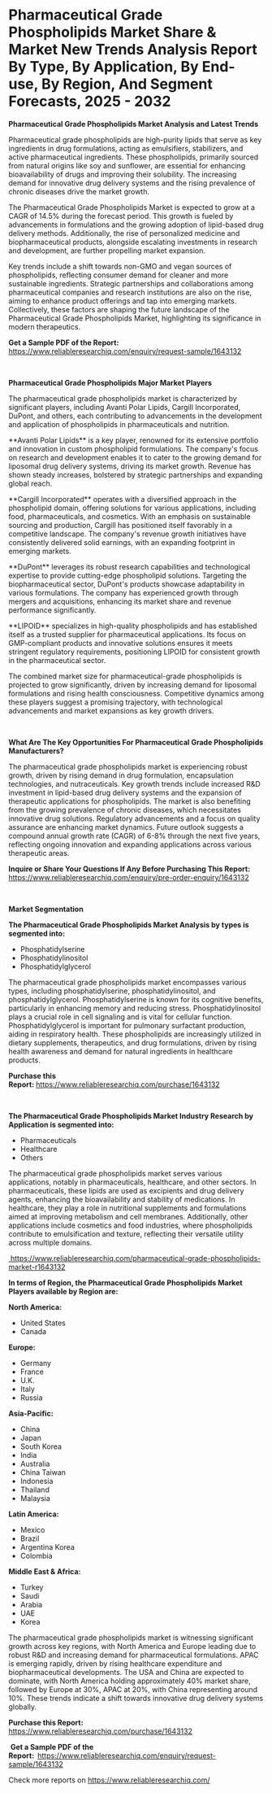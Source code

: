 <p><h1>Pharmaceutical Grade Phospholipids Market Share & Market New Trends Analysis Report By Type, By Application, By End-use, By Region, And Segment Forecasts, 2025 - 2032</h1></p><p><strong>Pharmaceutical Grade Phospholipids Market Analysis and Latest Trends</strong></p>
<p><p>Pharmaceutical grade phospholipids are high-purity lipids that serve as key ingredients in drug formulations, acting as emulsifiers, stabilizers, and active pharmaceutical ingredients. These phospholipids, primarily sourced from natural origins like soy and sunflower, are essential for enhancing bioavailability of drugs and improving their solubility. The increasing demand for innovative drug delivery systems and the rising prevalence of chronic diseases drive the market growth.</p><p>The Pharmaceutical Grade Phospholipids Market is expected to grow at a CAGR of 14.5% during the forecast period. This growth is fueled by advancements in formulations and the growing adoption of lipid-based drug delivery methods. Additionally, the rise of personalized medicine and biopharmaceutical products, alongside escalating investments in research and development, are further propelling market expansion. </p><p>Key trends include a shift towards non-GMO and vegan sources of phospholipids, reflecting consumer demand for cleaner and more sustainable ingredients. Strategic partnerships and collaborations among pharmaceutical companies and research institutions are also on the rise, aiming to enhance product offerings and tap into emerging markets. Collectively, these factors are shaping the future landscape of the Pharmaceutical Grade Phospholipids Market, highlighting its significance in modern therapeutics.</p></p>
<p><strong>Get a Sample PDF of the Report:&nbsp;</strong> <a href="https://www.reliableresearchiq.com/enquiry/request-sample/1643132?utm_campaign=2282&utm_medium=2&utm_source=Github&utm_content=ia&utm_term=28032025&utm_id=pharmaceutical-grade-phospholipids">https://www.reliableresearchiq.com/enquiry/request-sample/1643132</a></p>
<p>&nbsp;</p>
<p><strong>Pharmaceutical Grade Phospholipids Major Market Players</strong></p>
<p><p>The pharmaceutical grade phospholipids market is characterized by significant players, including Avanti Polar Lipids, Cargill Incorporated, DuPont, and others, each contributing to advancements in the development and application of phospholipids in pharmaceuticals and nutrition.</p><p>**Avanti Polar Lipids** is a key player, renowned for its extensive portfolio and innovation in custom phospholipid formulations. The company's focus on research and development enables it to cater to the growing demand for liposomal drug delivery systems, driving its market growth. Revenue has shown steady increases, bolstered by strategic partnerships and expanding global reach.</p><p>**Cargill Incorporated** operates with a diversified approach in the phospholipid domain, offering solutions for various applications, including food, pharmaceuticals, and cosmetics. With an emphasis on sustainable sourcing and production, Cargill has positioned itself favorably in a competitive landscape. The company's revenue growth initiatives have consistently delivered solid earnings, with an expanding footprint in emerging markets.</p><p>**DuPont** leverages its robust research capabilities and technological expertise to provide cutting-edge phospholipid solutions. Targeting the biopharmaceutical sector, DuPont's products showcase adaptability in various formulations. The company has experienced growth through mergers and acquisitions, enhancing its market share and revenue performance significantly.</p><p>**LIPOID** specializes in high-quality phospholipids and has established itself as a trusted supplier for pharmaceutical applications. Its focus on GMP-compliant products and innovative solutions ensures it meets stringent regulatory requirements, positioning LIPOID for consistent growth in the pharmaceutical sector.</p><p>The combined market size for pharmaceutical-grade phospholipids is projected to grow significantly, driven by increasing demand for liposomal formulations and rising health consciousness. Competitive dynamics among these players suggest a promising trajectory, with technological advancements and market expansions as key growth drivers.</p></p>
<p>&nbsp;</p>
<p><strong>What Are The Key Opportunities For Pharmaceutical Grade Phospholipids Manufacturers?</strong></p>
<p><p>The pharmaceutical grade phospholipids market is experiencing robust growth, driven by rising demand in drug formulation, encapsulation technologies, and nutraceuticals. Key growth trends include increased R&D investment in lipid-based drug delivery systems and the expansion of therapeutic applications for phospholipids. The market is also benefiting from the growing prevalence of chronic diseases, which necessitates innovative drug solutions. Regulatory advancements and a focus on quality assurance are enhancing market dynamics. Future outlook suggests a compound annual growth rate (CAGR) of 6-8% through the next five years, reflecting ongoing innovation and expanding applications across various therapeutic areas.</p></p>
<p><strong>Inquire or Share Your Questions If Any Before Purchasing This Report:</strong> <a href="https://www.reliableresearchiq.com/enquiry/pre-order-enquiry/1643132?utm_campaign=2282&utm_medium=2&utm_source=Github&utm_content=ia&utm_term=28032025&utm_id=pharmaceutical-grade-phospholipids">https://www.reliableresearchiq.com/enquiry/pre-order-enquiry/1643132</a></p>
<p>&nbsp;</p>
<p><strong>Market Segmentation</strong></p>
<p><strong>The Pharmaceutical Grade Phospholipids Market Analysis by types is segmented into:</strong></p>
<p><ul><li>Phosphatidylserine</li><li>Phosphatidylinositol</li><li>Phosphatidylglycerol</li></ul></p>
<p><p>The pharmaceutical grade phospholipids market encompasses various types, including phosphatidylserine, phosphatidylinositol, and phosphatidylglycerol. Phosphatidylserine is known for its cognitive benefits, particularly in enhancing memory and reducing stress. Phosphatidylinositol plays a crucial role in cell signaling and is vital for cellular function. Phosphatidylglycerol is important for pulmonary surfactant production, aiding in respiratory health. These phospholipids are increasingly utilized in dietary supplements, therapeutics, and drug formulations, driven by rising health awareness and demand for natural ingredients in healthcare products.</p></p>
<p><strong>Purchase this Report:&nbsp;</strong><a href="https://www.reliableresearchiq.com/purchase/1643132?utm_campaign=2282&utm_medium=2&utm_source=Github&utm_content=ia&utm_term=28032025&utm_id=pharmaceutical-grade-phospholipids">https://www.reliableresearchiq.com/purchase/1643132</a></p>
<p>&nbsp;</p>
<p><strong>The Pharmaceutical Grade Phospholipids Market Industry Research by Application is segmented into:</strong></p>
<p><ul><li>Pharmaceuticals</li><li>Healthcare</li><li>Others</li></ul></p>
<p><p>The pharmaceutical grade phospholipids market serves various applications, notably in pharmaceuticals, healthcare, and other sectors. In pharmaceuticals, these lipids are used as excipients and drug delivery agents, enhancing the bioavailability and stability of medications. In healthcare, they play a role in nutritional supplements and formulations aimed at improving metabolism and cell membranes. Additionally, other applications include cosmetics and food industries, where phospholipids contribute to emulsification and texture, reflecting their versatile utility across multiple domains.</p></p>
<p><a href="https://www.reliableresearchiq.com/pharmaceutical-grade-phospholipids-market-r1643132?utm_campaign=2282&utm_medium=2&utm_source=Github&utm_content=ia&utm_term=28032025&utm_id=pharmaceutical-grade-phospholipids">&nbsp;https://www.reliableresearchiq.com/pharmaceutical-grade-phospholipids-market-r1643132</a></p>
<p><strong>In terms of Region, the Pharmaceutical Grade Phospholipids Market Players available by Region are:</strong></p>
<p>
    <p> <strong> North America: </strong>
        <ul>
            <li>United States</li>
            <li>Canada</li>
        </ul>
        </p> 
    <p> <strong> Europe: </strong>
        <ul>
            <li>Germany</li>
            <li>France</li>
            <li>U.K.</li>
            <li>Italy</li>
            <li>Russia</li>
        </ul>
        </p> 
    <p> <strong> Asia-Pacific: </strong>
        <ul>
            <li>China</li>
            <li>Japan</li>
            <li>South Korea</li>
            <li>India</li>
            <li>Australia</li>
            <li>China Taiwan</li>
            <li>Indonesia</li>
            <li>Thailand</li>
            <li>Malaysia</li>
        </ul>
        </p> 
    <p> <strong> Latin America: </strong>
        <ul>
            <li>Mexico</li>
            <li>Brazil</li>
            <li>Argentina Korea</li>
            <li>Colombia</li>
        </ul>
        </p> 
    <p> <strong> Middle East & Africa: </strong>
        <ul>
            <li>Turkey</li>
            <li>Saudi</li>
            <li>Arabia</li>
            <li>UAE</li>
            <li>Korea</li>
        </ul>
    </p>
    </p>
<p><p>The pharmaceutical grade phospholipids market is witnessing significant growth across key regions, with North America and Europe leading due to robust R&D and increasing demand for pharmaceutical formulations. APAC is emerging rapidly, driven by rising healthcare expenditure and biopharmaceutical developments. The USA and China are expected to dominate, with North America holding approximately 40% market share, followed by Europe at 30%, APAC at 20%, with China representing around 10%. These trends indicate a shift towards innovative drug delivery systems globally.</p></p>
<p><strong>Purchase this Report: </strong><a href="https://www.reliableresearchiq.com/purchase/1643132?utm_campaign=2282&utm_medium=2&utm_source=Github&utm_content=ia&utm_term=28032025&utm_id=pharmaceutical-grade-phospholipids">https://www.reliableresearchiq.com/purchase/1643132</a></p>
<p>&nbsp;<strong>Get a Sample PDF of the Report:&nbsp;&nbsp;</strong><a href="https://www.reliableresearchiq.com/enquiry/request-sample/1643132?utm_campaign=2282&utm_medium=2&utm_source=Github&utm_content=ia&utm_term=28032025&utm_id=pharmaceutical-grade-phospholipids">https://www.reliableresearchiq.com/enquiry/request-sample/1643132</a></p>
<p><strong></strong></p>
<p>Check more reports on <a href="https://www.reliableresearchiq.com/?utm_campaign=2282&utm_medium=2&utm_source=Github&utm_content=ia&utm_term=28032025&utm_id=pharmaceutical-grade-phospholipids">https://www.reliableresearchiq.com/</a></p>